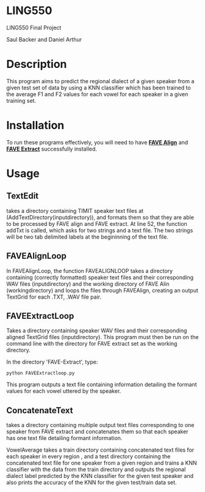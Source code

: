 # LING550
LING550 Final Project

Saul Backer and Daniel Arthur

# Description
This program aims to predict the regional dialect of a given speaker from a given test set of data by using a KNN classifier which has been trained to the average F1 and F2 values for each vowel for each speaker in a given training set.  

# Installation
To run these programs effectively, you will need to have **[FAVE Align](https://github.com/JoFrhwld/FAVE/tree/master/FAVE-align)** and **[FAVE Extract](https://github.com/JoFrhwld/FAVE/tree/master/FAVE-extract)** successfully installed. 

# Usage
## TextEdit

takes a directory containing TIMIT speaker text files at (AddTextDirectory(inputdirectory)), and formats them so that they are able to be processed by FAVE align and FAVE extract.  At line 52, the function addTxt is called, which asks for two strings and a text file.  The two strings will be two tab delimited labels at the begininning of the text file.   

## FAVEAlignLoop

In FAVEAlignLoop, the function FAVEALIGNLOOP takes a directory containing (correctly formatted) speaker text files and their corresponding WAV files (inputdirectory) and the working directory of FAVE Alin (workingdirectory) and loops the files through FAVEAlign, creating an output TextGrid for each .TXT, .WAV file pair. 


## FAVEExtractLoop 
Takes a directory containing speaker WAV files and their corresponding aligned TextGrid files (inputdirectory).  This program must then be run on the command line with the directory for FAVE extract set as the working directory.

In the directory 'FAVE-Extract', type:

    python FAVEExtractloop.py

This program outputs a text file containing information detailing the formant values for each vowel uttered by the speaker. 

## ConcatenateText
takes a directory containing multiple output text files corresponding to one speaker from FAVE extract and concatenates them so that each speaker has one text file detailing formant information.

VowelAverage takes a train directory containing concatenated text files for each speaker in every region  , and a test directory containing the concatenated text file for one speaker from a given region and trains a KNN classifier with the data from the train directory and outputs the regional dialect label predicted by the KNN classifier for the given test speaker and also prints the accuracy of the KNN for the given test/train data set.  
